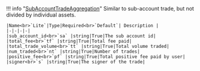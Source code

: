 !!! info "[SubAccountTradeAggregation](/../../schemas/sub_account_trade_aggregation)"
    Similar to sub-account trade, but not divided by individual assets.<br>

    |Name<br>`Lite`|Type|Required<br>`Default`| Description |
    |-|-|-|-|
    |sub_account_id<br>`sa` |string|True|The sub account id|
    |total_fee<br>`tf` |string|True|Total fee paid|
    |total_trade_volume<br>`tt` |string|True|Total volume traded|
    |num_traded<br>`nt` |string|True|Number of trades|
    |positive_fee<br>`pf` |string|True|Total positive fee paid by user|
    |signer<br>`s` |string|True|The signer of the trade|
